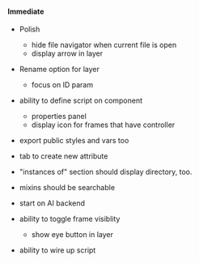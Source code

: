 #### Immediate

- Polish

  - hide file navigator when current file is open
  - display arrow in layer

- Rename option for layer

  - focus on ID param

- ability to define script on component

  - properties panel
  - display icon for frames that have controller

- export public styles and vars too

- tab to create new attribute
- "instances of" section should display directory, too.
- mixins should be searchable

- start on AI backend

- ability to toggle frame visiblity

  - show eye button in layer

- ability to wire up script
